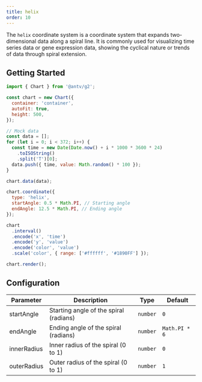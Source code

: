 ```yaml
---
title: helix
order: 10
---
```


The `helix` coordinate system is a coordinate system that expands two-dimensional data along a spiral line. It is commonly used for visualizing time series data or gene expression data, showing the cyclical nature or trends of data through spiral extension.

## Getting Started

```js | ob { inject: true }
import { Chart } from '@antv/g2';

const chart = new Chart({
  container: 'container',
  autoFit: true,
  height: 500,
});

// Mock data
const data = [];
for (let i = 0; i < 372; i++) {
  const time = new Date(Date.now() + i * 1000 * 3600 * 24)
    .toISOString()
    .split('T')[0];
  data.push({ time, value: Math.random() * 100 });
}

chart.data(data);

chart.coordinate({
  type: 'helix',
  startAngle: 0.5 * Math.PI, // Starting angle
  endAngle: 12.5 * Math.PI, // Ending angle
});

chart
  .interval()
  .encode('x', 'time')
  .encode('y', 'value')
  .encode('color', 'value')
  .scale('color', { range: ['#ffffff', '#1890FF'] });

chart.render();
```

## Configuration

| Parameter   | Description                            | Type     | Default       |
| ----------- | -------------------------------------- | -------- | ------------- |
| startAngle  | Starting angle of the spiral (radians) | `number` | `0`           |
| endAngle    | Ending angle of the spiral (radians)   | `number` | `Math.PI * 6` |
| innerRadius | Inner radius of the spiral (0 to 1)    | `number` | `0`           |
| outerRadius | Outer radius of the spiral (0 to 1)    | `number` | `1`           |
